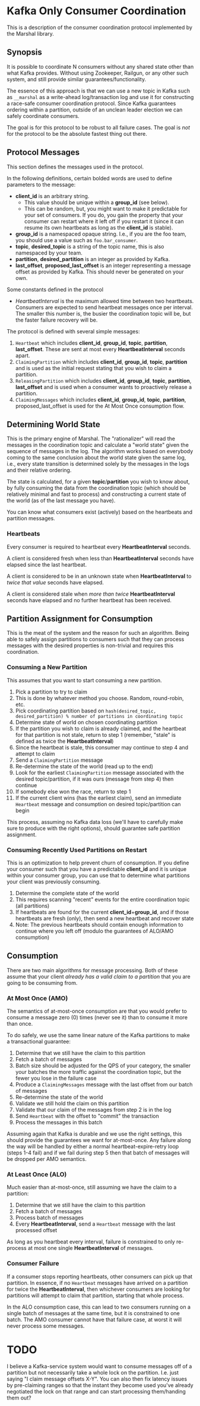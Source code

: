 # Kafka Only Consumer Coordination

This is a description of the consumer coordination protocol implemented by the Marshal
library.

## Synopsis

It is possible to coordinate N consumers without any shared state other than what Kafka
provides. Without using Zookeeper, Railgun, or any other such system, and still provide
similar guarantees/functionality.

The essence of this approach is that we can use a new topic in Kafka such as `__marshal`
as a write-ahead log/transaction log and use it for constructing a race-safe consumer
coordination protocol. Since Kafka guarantees ordering within a partition, outside of an
unclean leader election we can safely coordinate consumers.

The goal is for this protocol to be robust to all failure cases. The goal is *not* for the
protocol to be the absolute fastest thing out there.

## Protocol Messages

This section defines the messages used in the protocol.

In the following definitions, certain bolded words are used to define parameters to
the message:

- **client_id** is an arbitrary string.
  - This value should be unique within a **group_id** (see below).
  - This can be random, but, you might want to make it predictable for your set of consumers.
    If you do, you gain the property that your consumer can restart where it left off if
    you restart it (since it can resume its own heartbeats as long as the **client_id** is
    stable).
- **group_id** is a namespaced opaque string. I.e., if you are the foo team,
  you should use a value such as `foo.bar_consumer`.
- **topic**, **desired_topic** is a string of the topic name, this is also namespaced
  by your team.
- **partition**, **desired_partition** is an integer as provided by Kafka.
- **last_offset**, **proposed_last_offset** is an integer representing a message offset as
  provided by Kafka. This should never be generated on your own.

Some constants defined in the protocol

- *HeartbeatInterval* is the maximum allowed time between two heartbeats. Consumers are expected
  to send heartbeat messages once per interval. The smaller this number is, the busier the
  coordination topic will be, but the faster failure recovery will be.

The protocol is defined with several simple messages:

1. `Heartbeat` which includes **client_id**, **group_id**, **topic**, **partition**,
   **last_offset**. These are sent at most every **HeartbeatInterval** seconds apart.
1. `ClaimingPartition` which includes **client_id**, **group_id**, **topic**, **partition**
   and is used as the initial request stating that you wish to claim a partition.
1. `ReleasingPartition` which includes **client_id**, **group_id**, **topic**,
   **partition**, **last_offset** and is used when a consumer wants to proactively release
   a partition.
1. `ClaimingMessages` which includes **client_id**, **group_id**, **topic**,
   **partition**, proposed_last_offset is used for the At Most Once consumption flow.

## Determining World State

This is the primary engine of Marshal. The "rationalizer" will read the messages in the
coordination topic and calculate a "world state" given the sequence of messages in the log.
The algorithm works based on everybody coming to the same conclusion about the world state
given the same log, i.e., every state transition is determined solely by the messages in
the logs and their relative ordering.

The state is calculated, for a given **topic**/**partition** you wish to know about,
by fully consuming the data from the coordination topic (which should be relatively
minimal and fast to process) and constructing a current state of the world (as of the
last message you have).

You can know what consumers exist (actively) based on the heartbeats and partition messages.

### Heartbeats

Every consumer is required to heartbeat every **HeartbeatInterval** seconds.

A client is considered fresh when less than **HeartbeatInterval** seconds have elapsed
since the last heartbeat.

A client is considered to be in an unknown state when **HeartbeatInterval** to *twice that
value* seconds have elapsed.

A client is considered stale when *more than twice* **HeartbeatInterval** seconds have
elapsed and no further heartbeat has been received.

## Partition Assignment for Consumption

This is the meat of the system and the reason for such an algorithm. Being able to safely
assign partitions to consumers such that they can process messages with the desired
properties is non-trivial and requires this coordination.

### Consuming a New Partition

This assumes that you want to start consuming a new partition.

1. Pick a partition to try to claim
  1. This is done by whatever method you choose. Random, round-robin, etc.
1. Pick coordinating partition based on
   `hash(desired_topic, desired_partition) % number of partitions in coordinating topic`
1. Determine state of world on chosen coordinating partition
  1. If the partition you wish to claim is already claimed, and the heartbeat for
     that partition is not stale, return to step 1 (remember, "stale" is defined as
     twice the **HeartbeatInterval**)
  1. Since the heartbeat is stale, this consumer may continue to step 4 and attempt to claim
1. Send a `ClaimingPartition` message
1. Re-determine the state of the world (read up to the end)
  1. Look for the earliest `ClaimingPartition` message associated with the desired
     topic/partition, if it was ours (message from step 4) then continue
  1. If somebody else won the race, return to step 1
1. If the current client wins (has the earliest claim), send an immediate `Heartbeat`
   message and consumption on desired topic/partition can begin

This process, assuming no Kafka data loss (we'll have to carefully make sure to produce with the right options), should guarantee safe partition assignment.

### Consuming Recently Used Partitions on Restart

This is an optimization to help prevent churn of consumption. If you define your consumer
such that you have a predictable **client_id** and it is unique within your consumer
group, you can use that to determine what partitions your client was previously consuming.

1. Determine the complete state of the world
  1. This requires scanning "recent" events for the entire coordination topic (all partitions)
1. If heartbeats are found for the current **client_id**+**group_id**, and if those
   heartbeats are fresh (only), then send a new heartbeat and recover state
  1. Note: The previous heartbeats should contain enough information to continue where you
     left off (modulo the guarantees of ALO/AMO consumption)

## Consumption

There are two main algorithms for message processing. Both of these assume that your client
*already has a valid claim to a partition* that you are going to be consuming from.

### At Most Once (AMO)

The semantics of at-most-once consumption are that you would prefer to consume a message
zero (0) times (never see it) than to consume it more than once.

To do safely, we use the same linear nature of the Kafka partitions to make a
transactional guarantee:

1. Determine that we still have the claim to this partition
1. Fetch a batch of messages
  1. Batch size should be adjusted for the QPS of your category, the smaller your batches
     the more traffic against the coordination topic, but the fewer you lose in the failure
     case
1. Produce a `ClaimingMessages` message with the last offset from our batch of messages
1. Re-determine the state of the world
  1. Validate we still hold the claim on this partition
  1. Validate that our claim of the messages from step 2 is in the log
1. Send `Heartbeat` with the offset to "commit" the transaction
1. Process the messages in this batch

Assuming again that Kafka is durable and we use the right settings, this should provide the
guarantees we want for at-most-once. Any failure along the way will be handled by either a
normal heartbeat-expire-retry loop (steps 1-4 fail) and if we fail during step 5 then that
batch of messages will be dropped per AMO semantics.

### At Least Once (ALO)

Much easier than at-most-once, still assuming we have the claim to a partition:

1. Determine that we still have the claim to this partition
1. Fetch a batch of messages
1. Process batch of messages
1. Every **HeartbeatInterval**, send a `Heartbeat` message with the last processed offset

As long as you heartbeat every interval, failure is constrained to only re-process at most
one single **HeartbeatInterval** of messages.

### Consumer Failure

If a consumer stops reporting heartbeats, other consumers can pick up that partition.
In essence, if no `Heartbeat` messages have arrived on a partition for twice the
**HeartbeatInterval**, then whichever consumers are looking for partitions will attempt
to claim that partition, starting that whole process.

In the ALO consumption case, this can lead to two consumers running on a single batch
of messages at the same time, but it is constrained to one batch. The AMO consumer cannot
have that failure case, at worst it will never process some messages.

# TODO

I believe a Kafka-service system would want to consume messages off of a partition but
not necessarily take a whole lock on the partition. I.e. just saying "I claim message
offsets X-Y". You can also then fix latency issues by pre-claiming ranges so that the
instant they become used you've already negotiated the lock on that range and can
start processing them/handing them out?

